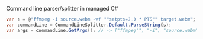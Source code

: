 Command line parser/splitter in managed C#

````c#
var s = @"ffmpeg -i source.webm -vf ""setpts=2.0 * PTS"" target.webm";
var commandLine = CommandLineSplitter.Default.ParseString(s);
var args = commandLine.GetArgs(); // -> ["ffmpeg"", "-i", "source.webm", "-vf", "setpts=2.0 * PTS", "target.webm"]
````

